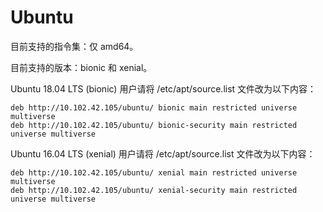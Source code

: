 # Ubuntu

目前支持的指令集：仅 amd64。

目前支持的版本：bionic 和 xenial。

Ubuntu 18.04 LTS (bionic) 用户请将 /etc/apt/source.list 文件改为以下内容：

    deb http://10.102.42.105/ubuntu/ bionic main restricted universe multiverse
    deb http://10.102.42.105/ubuntu/ bionic-security main restricted universe multiverse

Ubuntu 16.04 LTS (xenial) 用户请将 /etc/apt/source.list 文件改为以下内容：

    deb http://10.102.42.105/ubuntu/ xenial main restricted universe multiverse
    deb http://10.102.42.105/ubuntu/ xenial-security main restricted universe multiverse
